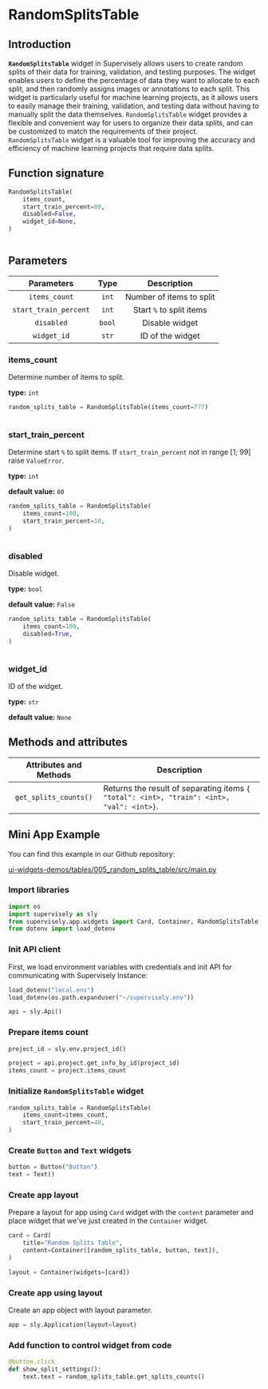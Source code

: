 # RandomSplitsTable

## Introduction

**`RandomSplitsTable`** widget in Supervisely allows users to create random splits of their data for training, validation, and testing purposes. The widget enables users to define the percentage of data they want to allocate to each split, and then randomly assigns images or annotations to each split. This widget is particularly useful for machine learning projects, as it allows users to easily manage their training, validation, and testing data without having to manually split the data themselves. `RandomSplitsTable` widget provides a flexible and convenient way for users to organize their data splits, and can be customized to match the requirements of their project. `RandomSplitsTable` widget is a valuable tool for improving the accuracy and efficiency of machine learning projects that require data splits.

## Function signature

```python
RandomSplitsTable(
    items_count,
    start_train_percent=80,
    disabled=False,
    widget_id=None,
)
```

<figure><img src="https://user-images.githubusercontent.com/120389559/221407209-a8049b1b-4807-4104-a876-dce63ea8bbc2.gif" alt=""><figcaption></figcaption></figure>

## Parameters

|       Parameters      |  Type  |        Description       |
| :-------------------: | :----: | :----------------------: |
|     `items_count`     |  `int` | Number of items to split |
| `start_train_percent` |  `int` | Start `%` to split items |
|       `disabled`      | `bool` |      Disable widget      |
|      `widget_id`      |  `str` |     ID of the widget     |

### items\_count

Determine number of items to split.

**type:** `int`

```python
random_splits_table = RandomSplitsTable(items_count=777)
```

<figure><img src="https://user-images.githubusercontent.com/120389559/221407395-0afc810b-8048-446e-8ab5-f1ba678d2748.png" alt=""><figcaption></figcaption></figure>

### start\_train\_percent

Determine start `%` to split items. If `start_train_percent` not in range \[1; 99] raise `ValueError`.

**type:** `int`

**default value:** `80`

```python
random_splits_table = RandomSplitsTable(
    items_count=100,
    start_train_percent=10,
)
```

<figure><img src="https://user-images.githubusercontent.com/120389559/221407545-ec7300a6-2903-4104-b619-0efe30d6bfb7.png" alt=""><figcaption></figcaption></figure>

### disabled

Disable widget.

**type:** `bool`

**default value:** `False`

```python
random_splits_table = RandomSplitsTable(
    items_count=100,
    disabled=True,
)
```

<figure><img src="https://user-images.githubusercontent.com/120389559/221407635-d8b5f3a4-9a56-45e3-a881-c56fd3edb406.png" alt=""><figcaption></figcaption></figure>

### widget\_id

ID of the widget.

**type:** `str`

**default value:** `None`

## Methods and attributes

| Attributes and Methods | Description                                                                               |
| :--------------------: | ----------------------------------------------------------------------------------------- |
|  `get_splits_counts()` | Returns the result of separating items `{ "total": <int>, "train": <int>, "val": <int>}`. |

## Mini App Example

You can find this example in our Github repository:

[ui-widgets-demos/tables/005\_random\_splits\_table/src/main.py](https://github.com/supervisely-ecosystem/ui-widgets-demos/blob/master/tables/005\_random\_splits\_table/src/main.py)

### Import libraries

```python
import os
import supervisely as sly
from supervisely.app.widgets import Card, Container, RandomSplitsTable
from dotenv import load_dotenv
```

### Init API client

First, we load environment variables with credentials and init API for communicating with Supervisely Instance:

```python
load_dotenv("local.env")
load_dotenv(os.path.expanduser("~/supervisely.env"))

api = sly.Api()
```

### Prepare items count

```python
project_id = sly.env.project_id()

project = api.project.get_info_by_id(project_id)
items_count = project.items_count
```

### Initialize `RandomSplitsTable` widget

```python
random_splits_table = RandomSplitsTable(
    items_count=items_count,
    start_train_percent=40,
)
```

### Create `Button` and `Text` widgets

```python
button = Button("Button")
text = Text()
```

### Create app layout

Prepare a layout for app using `Card` widget with the `content` parameter and place widget that we've just created in the `Container` widget.

```python
card = Card(
    title="Random Splits Table",
    content=Container([random_splits_table, button, text]),
)

layout = Container(widgets=[card])
```

### Create app using layout

Create an app object with layout parameter.

```python
app = sly.Application(layout=layout)
```

### Add function to control widget from code

```python
@button.click
def show_split_settings():
    text.text = random_splits_table.get_splits_counts()
```

<figure><img src="https://user-images.githubusercontent.com/79905215/222740724-389a1e0e-9913-4d3b-a97e-be6f47f21c0e.gif" alt=""><figcaption></figcaption></figure>

